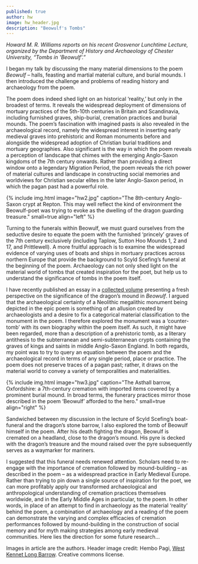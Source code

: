 ```yaml
---
published: true
author: hw
image: hw_header.jpg
description: "Beowulf's Tombs"
---
```

_Howard M. R. Williams reports on his recent Grosvenor Lunchtime Lecture, organized by the Department of History and Archaeology of Chester University, “Tombs in 'Beowulf'.”_

I began my talk by discussing the many material dimensions to the poem *Beowulf* – halls, feasting and martial material culture, and burial mounds. I then introduced the challenge and problems of reading history and archaeology from the poem.

The poem does indeed shed light on an historical ‘reality,’ but only in the broadest of terms. It reveals the widespread deployment of dimensions of mortuary practices of the 5th-10th centuries in Britain and Scandinavia, including furnished graves, ship-burial, cremation practices and burial mounds. The poem’s fascination with imagined pasts is also revealed in the archaeological record, namely the widespread interest in inserting early medieval graves into prehistoric and Roman monuments before and alongside the widespread adoption of Christian burial traditions and mortuary geographies. Also significant is the way in which the poem reveals a perception of landscape that chimes with the emerging Anglo-Saxon kingdoms of the 7th century onwards. Rather than providing a direct window onto a legendary Migration Period, the poem reveals the rich power of material cultures and landscape in constructing social memories and worldviews for Christian secular elites in the later Anglo-Saxon period, in which the pagan past had a powerful role.

{% include img.html image="hw2.jpg" caption="The 8th-century Anglo-Saxon crypt at Repton. This may well reflect the kind of environment the Beowulf-poet was trying to evoke as the dwelling of the dragon guarding treasure." small=true align="left" %}

Turning to the funerals within Beowulf, we must guard ourselves from the seductive desire to equate the poem with the furnished ‘princely’ graves of the 7th century exclusively (including Taplow, Sutton Hoo Mounds 1, 2 and 17, and Prittlewell). A more fruitful approach is to examine the widespread evidence of varying uses of boats and ships in mortuary practices across northern Europe that provide the background to Scyld Scefing’s funeral at the beginning of the poem. Archaeology can not only shed light on the material world of tombs that created inspiration for the poet, but help us to understand the significance of tombs in the poem itself.

I have recently published an essay in a [collected volume]( https://global.oup.com/academic/product/the-lives-of-prehistoric-monuments-in-iron-age-roman-and-medieval-europe-9780198724605?cc=il&lang=en&) presenting a fresh perspective on the significance of the dragon’s mound in *Beowulf*. I argued that the archaeological certainty of a Neolithic megalithic monument being depicted in the epic poem is something of an allusion created by archaeologists and a desire to fix a categorical material classification to the monument in the poem. I therefore explored the monument was a ‘counter-tomb’ with its own biography within the poem itself. As such, it might have been regarded, more than a description of a prehistoric tomb, as a literary antithesis to the subterranean and semi-subterranean crypts containing the graves of kings and saints in middle Anglo-Saxon England. In both regards, my point was to try to query an equation between the poem and the archaeological record in terms of any single period, place or practice. The poem does not preserve traces of a pagan past; rather, it draws on the material world to convey a variety of temporalities and materialities.

{% include img.html image="hw3.jpg" caption="The Asthall barrow, Oxfordshire: a 7th-century cremation with imported items covered by a prominent burial mound. In broad terms, the funerary practices mirror those described in the poem ‘Beowulf’ afforded to the hero." small=true align="right" %}

Sandwiched between my discussion in the lecture of Scyld Scefing’s boat-funeral and the dragon’s stone barrow, I also explored the tomb of Beowulf himself in the poem. After his death fighting the dragon, Beowulf is cremated on a headland, close to the dragon’s mound. His pyre is decked with the dragon’s treasure and the mound raised over the pyre subsequently serves as a waymarker for mariners.

I suggested that this funeral needs renewed attention. Scholars need to re-engage with the importance of cremation followed by mound-building – as described in the poem – as a widespread practice in Early Medieval Europe. Rather than trying to pin down a single source of inspiration for the poet, we can more profitably apply our transformed archaeological and anthropological understanding of cremation practices themselves worldwide, and in the Early Middle Ages in particular, to the poem. In other words, in place of an attempt to find in archaeology as the material ‘reality’ behind the poem, a combination of archaeology and a reading of the poem can demonstrate the varying and complex efficacies of cremation performances followed by mound-building in the construction of social memory and for myth making strategies among early medieval communities. Here lies the direction for some future research…

Images in article are the authors.
Header image credit: Hembo Pagi, [West Kennet Long Barrow](https://www.flickr.com/photos/hembo/5522375386/). Creative commons license.